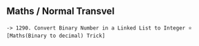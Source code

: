 
## Maths / Normal Transvel
```
-> 1290. Convert Binary Number in a Linked List to Integer ⭐ [Maths(Binary to decimal) Trick]
``` 
